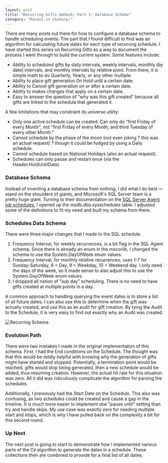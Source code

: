 ```yaml
---
layout: post
title: "Recurring Gifts &mdash; Part 1: Database Schema"
category: "Rovani in C&sharp;"
---
```


There are many posts out there for how to configure a database schema to handle scheduling events. The part that I found difficult to find was an algorithm for calculating future dates for each type of recurring schedule. I have started this series on Recurring Gifts as a way to document the process I went through to build the current system. Some features include:

- Ability to scheduled gifts by daily intervals, weekly intervals, monthly (by date) intervals, and monthly intervals by relative point. From there, it is simple math to do Quarterly, Yearly, or any other multiple.
- Ability to place gift generation On Hold until a certain date.
- Ability to Cancel gift generation on or after a certain date.
- Ability to makes changes that apply on a certain date.
- Easy to answer the question of "why was this gift created" because all gifts are linked to the schedule that generated it.


A few limitations that may constraint its universe utility:

- Only one active schedule can be created. Can only do "first Friday of every Month", not "first Friday of every Month, and third Tuesday of every other Month."
- Cannot schedule by the phase of the moon (not even joking ? this was an actual request) ? though it could be fudged by using a Daily schedule.
- Cannot schedule based on National Holidays (also an actual request).
- Schedules can only pause and restart once (via the Header.HoldUntilDate).

### Database Schema

Instead of inventing a database schema from nothing, I did what I do best &mdash; stand on the shoulders of giants, and Microsoft's SQL Server team is a pretty huge giant. Turning to their documentation on the [SQL Server Agent job schedules](https://msdn.microsoft.com/en-us/library/ms178644.aspx), I opened up the msdb.dbo.sysschedules table. I adjusted some of the definitions to fit my need and built my schema from there.

### Schedules Data Schema

There were three major changes that I made to the SQL schedule.

1. Frequency Interval, for weekly recurrences, is a bit flag in the SQL Agent schema. Since there is already an enum in the mscorlib, I changed the schema to use the System.DayOfWeek enum values.
1. Frequency Interval, for monthly relative recurrences, uses 1-7 for Sunday-Saturday, 8 = Day, 9 = Weekday, 10 = Weekend day. I only need the days of the week, so it made sense to also adjust this to use the System.DayOfWeek enum values.
1. I dropped all notion of "sub day" scheduling. There is no need to have gifts created at multiple points in a day.

A common approach to handling querying the event dates is to store a list of all future dates. I can also use this to determine when
the gift was actually created, and use this as an audit for gift creation. By tying the Audit to the Schedule, it is very easy to find
out exactly why an Audit was created.

![Recurring Schema](/images/recurring-schema.png)

### Evolution Path

There were two mistakes I made in the original implementation of this schema. First, I had the End conditions on the Schedule. The thought was that this would be mildly helpful with knowing why the generation of gifts might have started and stopped. Potentially, a termination point would be reached, gifts would stop being generated, then a new schedule would be added, thus resuming creation. However, the actual hit rate for this situation was zero. All it did was ridiculously complicate the algorithm for parsing the schedules.

Additionally, I previously had the Start Date on the Schedule. This also was confusing, as two schedules could be created and cause a gap in the timeline. It is much more easier to implement one "pause until" setting than try and handle skips. My use case was exactly zero for needing multiple start and stops, which is why I have pulled back on the complexity a bit for this second round.

### Up Next

The next post is going to start to demonstrate how I implemented various parts of the C&sharp; algorithm to generate the dates in a schedule. These collections then are combined to provide for a final list of all dates.